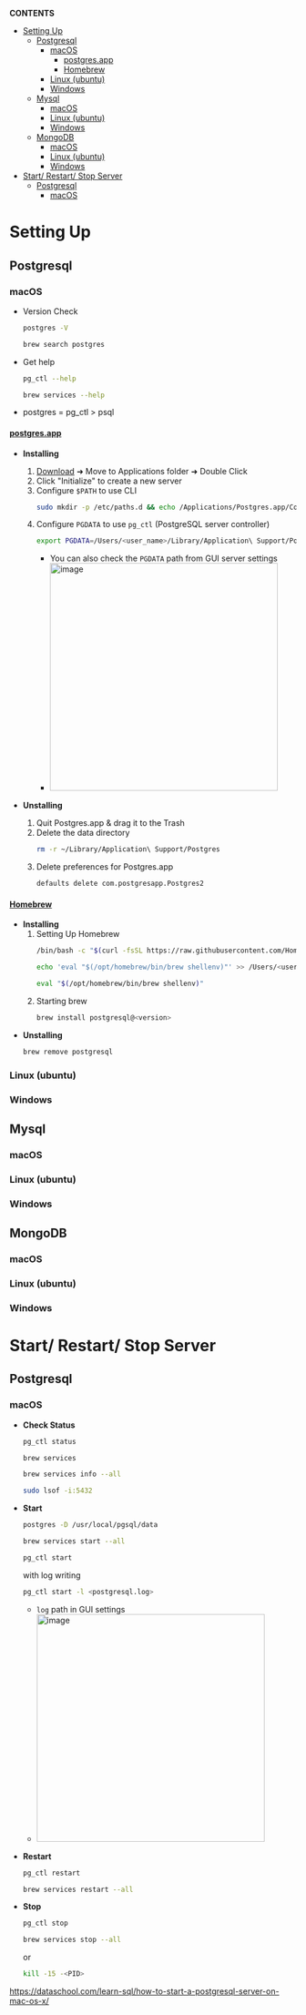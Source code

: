 **CONTENTS**
- [Setting Up](#setting-up)
  - [Postgresql](#postgresql)
    - [macOS](#macos)
      - [postgres.app](#postgresapp)
      - [Homebrew](#homebrew)
    - [Linux (ubuntu)](#linux-ubuntu)
    - [Windows](#windows)
  - [Mysql](#mysql)
    - [macOS](#macos-1)
    - [Linux (ubuntu)](#linux-ubuntu-1)
    - [Windows](#windows-1)
  - [MongoDB](#mongodb)
    - [macOS](#macos-2)
    - [Linux (ubuntu)](#linux-ubuntu-2)
    - [Windows](#windows-2)
- [Start/ Restart/ Stop Server](#start-restart-stop-server)
  - [Postgresql](#postgresql-1)
    - [macOS](#macos-3)


# Setting Up
## Postgresql
### macOS
  - Version Check 
    ```bash
    postgres -V
    ```
    ```bash
    brew search postgres
    ```
  - Get help
      ```bash
      pg_ctl --help
      ```
      ```bash
      brew services --help
      ```
  - postgres = pg_ctl > psql
#### [postgres.app](https://postgresapp.com/)
   - **Installing**
     1. [Download](https://postgresapp.com/downloads.html) ➜ Move to Applications folder ➜ Double Click
     2. Click "Initialize" to create a new server
     3. Configure ```$PATH``` to use CLI
         ```bash
         sudo mkdir -p /etc/paths.d && echo /Applications/Postgres.app/Contents/Versions/latest/bin | sudo tee /etc/paths.d/postgresapp
         ```
     4. Configure ```PGDATA``` to use ```pg_ctl``` (PostgreSQL server controller)
         ```bash
         export PGDATA=/Users/<user_name>/Library/Application\ Support/Postgres/<var-15>
         ```
         - You can also check the ```PGDATA``` path from GUI server settings
         - <img width="400" alt="image" src="https://user-images.githubusercontent.com/73396926/200126667-b76b7017-b81e-4057-9716-207ba5ec5433.png">

   - **Unstalling**
     1. Quit Postgres.app & drag it to the Trash
     2. Delete the data directory
         ```bash
         rm -r ~/Library/Application\ Support/Postgres
         ```
     3. Delete preferences for Postgres.app 
         ```bash
         defaults delete com.postgresapp.Postgres2
         ```
#### [Homebrew](https://brew.sh/)
   - **Installing**
     1. Setting Up Homebrew
         ```bash 
         /bin/bash -c "$(curl -fsSL https://raw.githubusercontent.com/Homebrew/install/HEAD/install.sh)"
         ```
         ```bash 
         echo 'eval "$(/opt/homebrew/bin/brew shellenv)"' >> /Users/<user_name>/.zprofile
         ```
         ```bash 
         eval "$(/opt/homebrew/bin/brew shellenv)"
         ```
     2. Starting brew
         ```bash 
         brew install postgresql@<version>
         ```
   - **Unstalling**
       ```bash 
       brew remove postgresql
       ```
### Linux (ubuntu)
### Windows
## Mysql
### macOS
### Linux (ubuntu)

### Windows
## MongoDB
### macOS
### Linux (ubuntu)
### Windows


# Start/ Restart/ Stop Server
## Postgresql
### macOS
  - **Check Status**
     ```bash 
     pg_ctl status
     ```
     ```bash 
     brew services 
     ```
     ```bash 
     brew services info --all
     ```
     ```bash 
     sudo lsof -i:5432
     ```
      
  - **Start**
      ```bash 
      postgres -D /usr/local/pgsql/data
      ```
      ```bash 
      brew services start --all 
      ```
      ```bash 
      pg_ctl start
      ```
      with log writing
      ```bash 
      pg_ctl start -l <postgresql.log>
      ```
       - ```log``` path in GUI settings
       - <img width="400" alt="image" src="https://user-images.githubusercontent.com/73396926/200126762-d9aed930-8043-4570-a88c-2d25c4b4330e.png">
  - **Restart**
      ```bash 
      pg_ctl restart
      ```
      ```bash 
      brew services restart --all 
      ```
  - **Stop**
      ```bash 
      pg_ctl stop 
      ```
      ```bash 
      brew services stop --all 
      ```
      or
      ```bash 
      kill -15 -<PID> 
      ```

https://dataschool.com/learn-sql/how-to-start-a-postgresql-server-on-mac-os-x/
